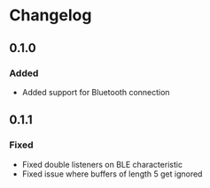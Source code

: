 # Changelog

## 0.1.0
### Added
- Added support for Bluetooth connection

## 0.1.1
### Fixed
- Fixed double listeners on BLE characteristic
- Fixed issue where buffers of length 5 get ignored
